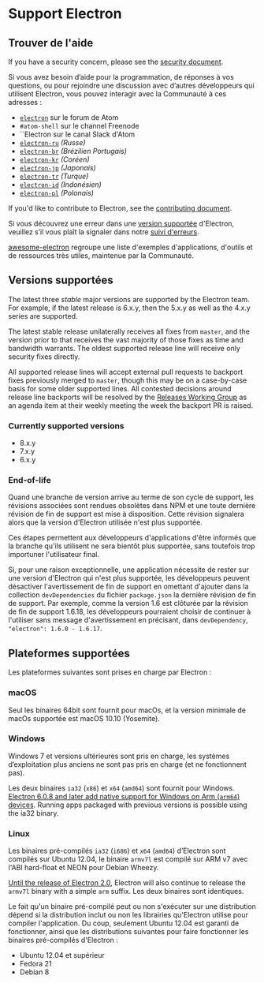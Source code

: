 # Support Electron

## Trouver de l'aide

If you have a security concern, please see the [security document](https://github.com/electron/electron/tree/master/SECURITY.md).

Si vous avez besoin d’aide pour la programmation, de réponses à vos questions, ou pour rejoindre une discussion avec d’autres développeurs qui utilisent Electron, vous pouvez interagir avec la Communauté à ces adresses :
- [`electron`](https://discuss.atom.io/c/electron) sur le forum de Atom
- `#atom-shell` sur le channel Freenode
- ``Electron[](https://discuss.atom.io/t/join-us-on-slack/16638?source_topic_id=25406) sur le canal Slack d'Atom
- [`electron-ru`](https://telegram.me/electron_ru) *(Russe)*
- [`electron-br`](https://electron-br.slack.com) *(Brézilien Portugais)*
- [`electron-kr`](https://electron-kr.github.io/electron-kr) *(Coréen)*
- [`electron-jp`](https://electron-jp.slack.com) *(Japonais)*
- [`electron-tr`](https://electron-tr.herokuapp.com) *(Turque)*
- [`electron-id`](https://electron-id.slack.com) *(Indonésien)*
- [`electron-pl`](https://electronpl.github.io) *(Polonais)*

If you'd like to contribute to Electron, see the [contributing document](https://github.com/electron/electron/blob/master/CONTRIBUTING.md).

Si vous découvrez une erreur dans une [version supportée](#supported-versions) d'Electron, veuillez s’il vous plaît la signaler dans notre [suivi d'erreurs](../development/issues.md).

[awesome-electron](https://github.com/sindresorhus/awesome-electron) regroupe une liste d'exemples d'applications, d'outils et de ressources très utiles, maintenue par la Communauté.

## Versions supportées

The latest three *stable* major versions are supported by the Electron team. For example, if the latest release is 6.x.y, then the 5.x.y as well as the 4.x.y series are supported.

The latest stable release unilaterally receives all fixes from `master`, and the version prior to that receives the vast majority of those fixes as time and bandwidth warrants. The oldest supported release line will receive only security fixes directly.

All supported release lines will accept external pull requests to backport fixes previously merged to `master`, though this may be on a case-by-case basis for some older supported lines. All contested decisions around release line backports will be resolved by the [Releases Working Group](https://github.com/electron/governance/tree/master/wg-releases) as an agenda item at their weekly meeting the week the backport PR is raised.

### Currently supported versions
- 8.x.y
- 7.x.y
- 6.x.y

### End-of-life

Quand une branche de version arrive au terme de son cycle de support, les révisions associées sont rendues obsolètes dans NPM et une toute dernière révision de fin de support est mise à disposition. Cette révision signalera alors que la version d'Electron utilisée n'est plus supportée.

Ces étapes permettent aux développeurs d'applications d'être informés que la branche qu'ils utilisent ne sera bientôt plus supportée, sans toutefois trop importuner l'utilisateur final.

Si, pour une raison exceptionnelle, une application nécessite de rester sur une version d'Electron qui n'est plus supportée, les développeurs peuvent désactiver l'avertissement de fin de support en omettant d'ajouter dans la collection `devDependencies` du fichier `package.json` la dernière révision de fin de support. Par exemple, comme la version 1.6 est clôturée par la révision de fin de support 1.6.18, les développeurs pourraient choisir de continuer à l'utiliser sans message d'avertissement en précisant, dans `devDependency`, `"electron": 1.6.0 - 1.6.17`.

## Plateformes supportées

Les plateformes suivantes sont prises en charge par Electron :

### macOS

Seul les binaires 64bit sont fournit pour macOs, et la version minimale de macOs supportée est macOS 10.10 (Yosemite).

### Windows

Windows 7 et versions ultérieures sont pris en charge, les systèmes d’exploitation plus anciens ne sont pas pris en charge (et ne fonctionnent pas).

Les deux binaires `ia32` (`x86`) et `x64` (`amd64`) sont fournit pour Windows. [Electron 6.0.8 and later add native support for Windows on Arm (`arm64`) devices](windows-arm.md). Running apps packaged with previous versions is possible using the ia32 binary.

### Linux

Les binaires pré-compilés `ia32` (`i686`) et `x64` (`amd64`) d’Electron sont compilés sur Ubuntu 12.04, le binaire `armv7l` est compilé sur ARM v7 avec l'ABI hard-float et NEON pour Debian Wheezy.

[Until the release of Electron 2.0](../breaking-changes.md#duplicate-arm-assets), Electron will also continue to release the `armv7l` binary with a simple `arm` suffix. Les deux binaires sont identiques.

Le fait qu'un binaire pré-compilé peut ou non s'exécuter sur une distribution dépend si la distribution inclut ou non les librairies qu'Electron utilise pour compiler l'application. Du coup, seulement Ubuntu 12.04 est garanti de fonctionner, ainsi que les distributions suivantes pour faire fonctionner les binaires pré-compilés d'Electron :

* Ubuntu 12.04 et supérieur
* Fedora 21
* Debian 8

